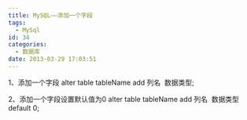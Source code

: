 ```yaml
---
title: MySQL——添加一个字段
tags:
  - MySql
id: 34
categories:
  - 数据库
date: 2013-03-29 17:03:51
---
```


1、添加一个字段
alter table tableName add 列名&nbsp; 数据类型;

2、添加一个字段设置默认值为0
alter table tableName add 列名&nbsp; 数据类型 default 0;